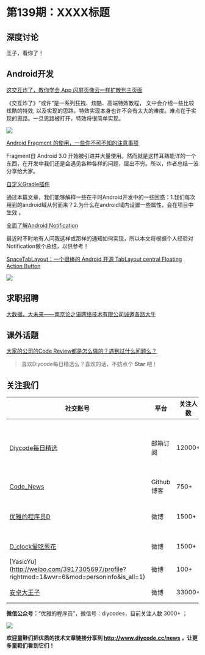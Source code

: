 # 第139期：XXXX标题

## 深度讨论

[]()

王子，看你了！

## Android开发

[这交互炸了，教你学会 App 闪屏页像云一样扩散到主页面](https://www.diycode.cc/topics/512)

《交互炸了》“或许”是一系列狂拽、炫酷、高端特效教程， 文中会介绍一些比较炫酷的特效, 以及实现的思路。特效实现本身也许不会有太大的难度。难点在于实现的思路。一旦思路被打开，特效将很简单实现。

![](https://diycode.b0.upaiyun.com/photo/2016/986c02c6c6b29ecaa6b9c70f638b8603.gif)

[Android Fragment 的使用，一些你不可不知的注意事项](http://yifeng.studio/2016/12/15/android-fragment-attentions/)

Fragment自 Android 3.0 开始被引进并大量使用。然而就是这样耳熟能详的一个东西，在开发中我们还是会遇见各种各样的问题，层出不穷。所以，作者总结一波分享给大家。

[自定义Gradle插件](http://mp.weixin.qq.com/s/95in4PDen2wMX_YMgVShag)

通过本篇文章，我们能够解释一些在平时Android开发中的一些困惑：1.我们每次用到的android域从何而来？2.为什么在android域内设置一些属性，会在项目中生效 。

[全面了解Android Notification](http://www.jianshu.com/p/22e27a639787)

最近时不时地有人问我这样或那样的通知如何实现，所以本文将根据个人经验对Notification做个总结，以供参考！

[SpaceTabLayout：一个很棒的 Android 开源 TabLayout central Floating Action Button](https://github.com/thelong1EU/SpaceTabLayout)

![](https://github.com/thelong1EU/SpaceTabLayout/raw/master/readmeSource/3.gif)

## 求职招聘

[大数据，大未来——南京论之语网络技术有限公司诚邀各路大牛](https://www.diycode.cc/topics/507)

## 课外话题

[大家的公司的Code Review都是怎么做的？遇到过什么问题么？](https://www.zhihu.com/question/41089988)

> 喜欢Diycode每日精选么？喜欢的话，不妨点个 **Star** 吧！

## 关注我们

| 社交账号  |  平台  | 关注人数 | 说明 |
| -------- | -------- | -------- | -------- |
| [Diycode每日精选](http://list.qq.com/cgi-bin/qf_invite?id=d469993d2c888e971c0fbb2309c4d84256968386b126b967)|   邮箱订阅  | 12000+ | 每日分享一次Android、iOS、Swfit技术干货  |
| [Code_News](https://github.com/DiyCodes/code_news) |    Github博客  |750+ | 每日邮件推送列表  |
| [优雅的程序员D](http://weibo.com/u/5891258264) |   微博  | 1500+ | 官方微博，每日分享开源信息  |
| [D_clock爱吃葱花](http://weibo.com/u/2480694892)  |   微博  | 1500+ | 日报发起人  |
|[YasicYu](http://weibo.com/3917305697/profile? rightmod=1&wvr=6&mod=personinfo&is_all=1)  |   微博  | 100+ | 日报发起人  |
|[安卓大王子](http://weibo.com/apkbus/)   |   微博  | 33000+ | 日报发起人  |

**微信公众号：**“优雅的程序员”，微信号：diycodes，目前关注人数 3000+ ；

![](http://upload-images.jianshu.io/upload_images/1846413-b42abfa70f909099.jpg?imageMogr2/auto-orient/strip%7CimageView2/2/w/1240)

**欢迎童鞋们把优质的技术文章链接分享到 http://www.diycode.cc/news ，让更多童鞋们看到它们！**